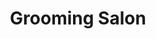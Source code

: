 ---
title: "Grooming Salon"
url: /palisades-park/grooming-salon-broad-avenue-6/
shop: pet grooming
---
